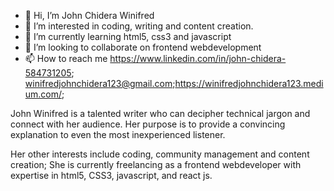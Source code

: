 - 👋 Hi, I’m John Chidera Winifred
- 👀 I’m interested in coding, writing and content creation.
- 🌱 I’m currently learning html5, css3 and javascript
- 💞️ I’m looking to collaborate on frontend webdevelopment
- 📫 How to reach me https://www.linkedin.com/in/john-chidera-584731205; winifredjohnchidera123@gmail.com;https://winifredjohnchidera123.medium.com/;

John Winifred is a talented writer who can decipher technical jargon and connect with her audience. Her purpose is to provide a convincing explanation to even the most inexperienced listener.

Her other interests include coding, community management and content creation; She is currently freelancing as a frontend webdeveloper with expertise in html5, CSS3, javascript, and react js.
<!--  repository because its `README.md` (this file) appears on your GitHub profile. -->
<!-- You can click the Preview link to take a look at your changes. -->

